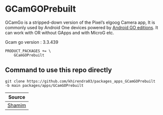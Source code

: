 # GCamGOPrebuilt

GCamGo is a stripped-down version of the Pixel’s elgoog Camera app, It is commonly used by Android One devices powered by [Android GO editions](https://www.android.com/versions/go-edition/). 
It can work with OR without GApps and with MicroG etc.

Gcam go version : 3.3.439

```
PRODUCT_PACKAGES += \
    GCamGOPrebuilt
```

## Command to use this repo directly
```
git clone https://github.com/khirendra03/packages_apps_GCamGOPrebuilt -b main packages/apps/GCamGOPrebuilt
```

| Source |
| ------ |
| [Shamim](https://www.celsoazevedo.com/files/android/google-camera/dev-shamim/) |
